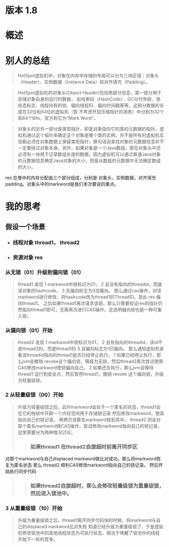 
# 版本 1.8
# 概述


# 别人的总结
>HotSpot虚拟机中，对象在内存中存储的布局可以分为三块区域：对象头（Header）、实例数据（Instance Data）和对齐填充（Padding）。

>HotSpot虚拟机的对象头(Object Header)包括两部分信息，第一部分用于存储对象自身的运行时数据， 如哈希码（HashCode）、GC分代年龄、锁状态标志、线程持有的锁、偏向线程ID、偏向时间戳等等，这部分数据的长度在32位和64位的虚拟机（暂 不考虑开启压缩指针的场景）中分别为32个和64个Bits，官方称它为“Mark Word”。

>对象头的另外一部分是类型指针，即是对象指向它的类的元数据的指针，虚拟机通过这个指针来确定这个对象是哪个类的实例。并不是所有的虚拟机实现都必须在对象数据上保留类型指针，换句话说查找对象的元数据信息并不一定要经过对象本身。另外，如果对象是一个Java数组，那在对象头中还必须有一块用于记录数组长度的数据，因为虚拟机可以通过普通Java对象的元数据信息确定Java对象的大小，但是从数组的元数据中无法确定数组的大小。  

res 在堆中的内存分配由三个部分组成，分别是 对象头，实例数据，对齐填充 padding。对象头中的markword是我们本次要说的重点。

# 我的思考

## 假设一个场景
* ### 线程对象 thread1， thread2
* ### 资源对象 res

### 从无锁（01）升级到偏向锁（01）
>thread1 发现
1 markword中锁标识为01，
2 且没有指向的threadid，而是该对象的hashcode，
3 且偏向标志为0没偏向。
那么通过cas操作，对该markword进行修改，将hashcode改为thread1的ThreadID。至此 res 偏向thread1。
之后如果thread1再次请求该锁，那么只需要验证res的指针仍然指向thread1即可，无需再次进行CAS操作。这说明偏向锁也是一种可重入锁。

### 从偏向锁（01）开始
>thread2 发现
1 markword中锁标识为01，
2 且有指向的threadid，该id不是thread2的，而是thread1的
3 且偏向标志为1已偏向。
那么通知虚拟机查看该threadid指向的thread1是否已经停止执行。
1 如果已经停止执行，那么jvm会撤销 revoke这个偏向锁，降级为无锁，然后thread2再次尝试使用CAS修改markword使锁偏向自己。
2 如果还在执行，那么jvm会等待thread1 运行到安全点，然后暂停thread1，撤销 revoke 这个偏向锁，升级为轻量级锁。

### 2 从轻量级锁（00）开始
> 升级为轻量级锁之后，此时markword会处于一个匿名的状态，thread1会在它的栈帧中开辟一个内存空间用于存储锁记录
然后修改markword，使其指向自己的锁记录。
再拷贝该匿名markword放到其中，
thread2 则会对那个匿名markword做CAS操作，尝试修改markword指向自己的锁记录。
这里需要分为两种情况讨论。
>> ### 如果thread1 在thread2自旋超时前离开同步区
对那个markword与自己displaced markword做比对成功，那么将markword恢复为匿名状态
那么 thread2 顺利CAS修改markword指向自己的锁记录。
然后开始执行同步代码
>> ### 如果thread2自旋超时，那么会修改轻量级锁为重量级锁，然后进入锁池中。

### 3 从重量级锁（10）开始
> 升级为重量级锁之后，thread1离开同步代码块的时候，将markword与自己的displaced markword比对失败
知道已经升级为重量级锁了，于是虚拟机修改锁池中的其他线程状态为可执行状态，相当于唤醒了锁池中的线程
开始下一轮的竞争。
